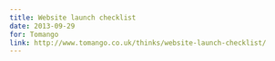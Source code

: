 ```yaml
---
title: Website launch checklist
date: 2013-09-29
for: Tomango
link: http://www.tomango.co.uk/thinks/website-launch-checklist/
---
```

